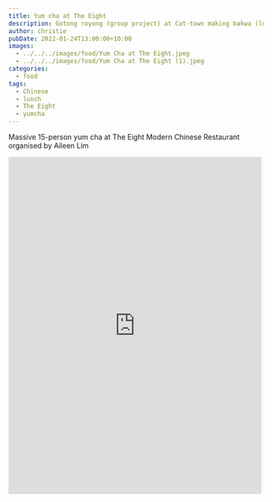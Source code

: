 ```yaml
---
title: Yum cha at The Eight
description: Gotong royong (group project) at Cat-town making bakwa (loong yoke) and kueh kapek (love letters)
author: christie
pubDate: 2022-01-24T13:00:00+10:00
images:
  - ../../../images/food/Yum Cha at The Eight.jpeg
  - ../../../images/food/Yum Cha at The Eight (1).jpeg
categories:
  - food
tags:
  - Chinese
  - lunch
  - The Eight
  - yumcha
---
```


Massive 15-person yum cha at The Eight Modern Chinese Restaurant organised by Aileen Lim

<iframe src="https://www.facebook.com/plugins/post.php?href=https%3A%2F%2Fwww.facebook.com%2Fchris1.tham%2Fposts%2Fpfbid04wwX2ptUky6nNd7rsbwD631euPVJCuxKB2JzeyQmu8sP3jgJBCoMVzisRXEDF1kfl&show_text=true&width=500" width="500" height="665" style="border:none;overflow:hidden" scrolling="no" frameborder="0" allowfullscreen="true" allow="autoplay; clipboard-write; encrypted-media; picture-in-picture; web-share"></iframe>
